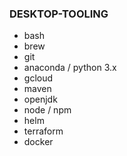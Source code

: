 ### DESKTOP-TOOLING
* bash
* brew
* git
* anaconda / python 3.x
* gcloud
* maven
* openjdk
* node / npm
* helm
* terraform
* docker
